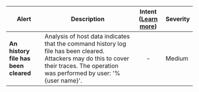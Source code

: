 |Alert|Description|Intent ([Learn more](#intentions))|Severity|
|----|----|:----:|--|
|**An history file has been cleared**|Analysis of host data indicates that the command history log file has been cleared. Attackers may do this to cover their traces. The operation was performed by user: '%{user name}'.|-|Medium|


